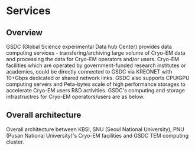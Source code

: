 # Services

## Overview
GSDC (Global Science experimental Data hub Center) provides data computing services - transfering/archiving large volume of Cryo-EM data and processing the data for Cryo-EM operators and/or users. Cryo-EM facilities which are operated by government-funded research institutes or academies, could be directly connected to GSDC via KREONET with 10+Gbps dedicated or shared network links. GSDC also supports CPU/GPU computing servers and Peta-bytes scale of high performance storages to accelerate Cryo-EM users R&D activities. GSDC's computing and storage infrastructres for Cryo-EM operators/users are as below.

## Overall architecture
Overall architecture between KBSI, SNU (Seoul National University), PNU (Pusan National University)'s Cryo-EM facilities and GSDC TEM computing cluster.

